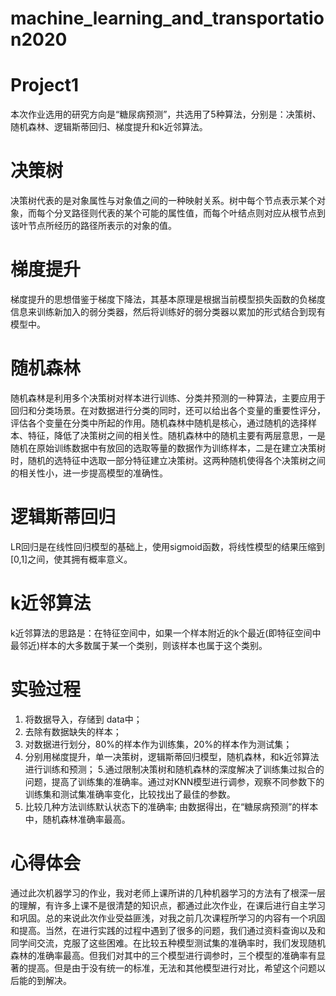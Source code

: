 # machine_learning_and_transportation2020
# **Project1**
本次作业选用的研究方向是“糖尿病预测”，共选用了5种算法，分别是：决策树、随机森林、逻辑斯蒂回归、梯度提升和k近邻算法。
# 决策树
决策树代表的是对象属性与对象值之间的一种映射关系。树中每个节点表示某个对象，而每个分叉路径则代表的某个可能的属性值，而每个叶结点则对应从根节点到该叶节点所经历的路径所表示的对象的值。
# 梯度提升
梯度提升的思想借鉴于梯度下降法，其基本原理是根据当前模型损失函数的负梯度信息来训练新加入的弱分类器，然后将训练好的弱分类器以累加的形式结合到现有模型中。
# 随机森林
随机森林是利用多个决策树对样本进行训练、分类并预测的一种算法，主要应用于回归和分类场景。在对数据进行分类的同时，还可以给出各个变量的重要性评分，评估各个变量在分类中所起的作用。随机森林中随机是核心，通过随机的选择样本、特征，降低了决策树之间的相关性。随机森林中的随机主要有两层意思，一是随机在原始训练数据中有放回的选取等量的数据作为训练样本，二是在建立决策树时，随机的选特征中选取一部分特征建立决策树。这两种随机使得各个决策树之间的相关性小，进一步提高模型的准确性。
# 逻辑斯蒂回归
LR回归是在线性回归模型的基础上，使用sigmoid函数，将线性模型的结果压缩到[0,1]之间，使其拥有概率意义。
# k近邻算法
k近邻算法的思路是：在特征空间中，如果一个样本附近的k个最近(即特征空间中最邻近)样本的大多数属于某一个类别，则该样本也属于这个类别。

# 实验过程
1. 将数据导入，存储到 data中；
2. 去除有数据缺失的样本；
3. 对数据进行划分，80%的样本作为训练集，20%的样本作为测试集；
4. 分别用梯度提升，单一决策树，逻辑斯蒂回归模型，随机森林，和k近邻算法进行训练和预测；
5.通过限制决策树和随机森林的深度解决了训练集过拟合的问题，提高了训练集的准确率。通过对KNN模型进行调参，观察不同参数下的训练集和测试集准确率变化，比较找出了最佳的参数。
6. 比较几种方法训练默认状态下的准确率;
由数据得出，在“糖尿病预测”的样本中，随机森林准确率最高。

# 心得体会
通过此次机器学习的作业，我对老师上课所讲的几种机器学习的方法有了根深一层的理解，有许多上课不是很清楚的知识点，都通过此次作业，在课后进行自主学习和巩固。总的来说此次作业受益匪浅，对我之前几次课程所学习的内容有一个巩固和提高。当然，在进行实践的过程中遇到了很多的问题，我们通过资料查询以及和同学间交流，克服了这些困难。在比较五种模型测试集的准确率时，我们发现随机森林的准确率最高。但我们对其中的三个模型进行调参时，三个模型的准确率有显著的提高。但是由于没有统一的标准，无法和其他模型进行对比，希望这个问题以后能的到解决。
